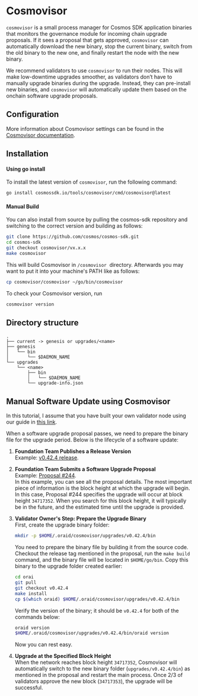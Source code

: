 # Cosmovisor

`cosmovisor` is a small process manager for Cosmos SDK application binaries that monitors the governance module for incoming chain upgrade proposals. If it sees a proposal that gets approved, `cosmovisor` can automatically download the new binary, stop the current binary, switch from the old binary to the new one, and finally restart the node with the new binary.

We recommend validators to use `cosmovisor` to run their nodes. This will make low-downtime upgrades smoother, as validators don’t have to manually upgrade binaries during the upgrade. Instead, they can pre-install new binaries, and `cosmovisor` will automatically update them based on the onchain software upgrade proposals.

## Configuration

More information about Cosmovisor settings can be found in the [Cosmovisor documentation](https://docs.cosmos.network/main/build/tooling/cosmovisor).

## Installation

#### Using go install

To install the latest version of `cosmovisor`, run the following command:

```bash
go install cosmossdk.io/tools/cosmovisor/cmd/cosmovisor@latest
```

#### Manual Build

You can also install from source by pulling the cosmos-sdk repository and switching to the correct version and building as follows:

```bash
git clone https://github.com/cosmos/cosmos-sdk.git
cd cosmos-sdk
git checkout cosmovisor/vx.x.x
make cosmovisor
```

This will build Cosmovisor in `/cosmovisor`
 directory. Afterwards you may want to put it into your machine's PATH like as follows:

```bash
cp cosmovisor/cosmovisor ~/go/bin/cosmovisor
```

To check your Cosmovisor version, run

```bash
cosmovisor version
```

## Directory structure

```
.
├── current -> genesis or upgrades/<name>
├── genesis
│   └── bin
│       └── $DAEMON_NAME
└── upgrades
    └── <name>
        ├── bin
        │   └── $DAEMON_NAME
        └── upgrade-info.json
```

## Manual Software Update using Cosmovisor

In this tutorial, I assume that you have built your own validator node using our guide in [this link](https://docs.orai.io/nodes-and-validators/networks/mainnet/become-a-full-node-operator-from-source).

When a software upgrade proposal passes, we need to prepare the binary file for the upgrade period. Below is the lifecycle of a software update:

1. **Foundation Team Publishes a Release Version**  
   Example: [v0.42.4 release](https://github.com/oraichain/orai/releases/tag/v0.42.4).

2. **Foundation Team Submits a Software Upgrade Proposal**  
   Example: [Proposal #244](https://scan.orai.io/proposals/244).  
   In this example, you can see all the proposal details. The most important piece of information is the block height at which the upgrade will begin. In this case, Proposal #244 specifies the upgrade will occur at block height `34717352`. When you search for this block height, it will typically be in the future, and the estimated time until the upgrade is provided.

3. **Validator Owner's Step: Prepare the Upgrade Binary**  
   First, create the upgrade binary folder:

   ```bash
   mkdir -p $HOME/.oraid/cosmovisor/upgrades/v0.42.4/bin
   ```

   You need to prepare the binary file by building it from the source code. Checkout the release tag mentioned in the proposal, run the `make build` command, and the binary file will be located in `$HOME/go/bin`. Copy this binary to the upgrade folder created earlier:

   ```bash
   cd orai
   git pull
   git checkout v0.42.4
   make install
   cp $(which oraid) $HOME/.oraid/cosmovisor/upgrades/v0.42.4/bin
   ```

   Verify the version of the binary; it should be `v0.42.4` for both of the commands below:

   ```bash
   oraid version
   $HOME/.oraid/cosmovisor/upgrades/v0.42.4/bin/oraid version
   ```

   Now you can rest easy.

4. **Upgrade at the Specified Block Height**  
   When the network reaches block height `34717352`, Cosmovisor will automatically switch to the new binary folder (`upgrades/v0.42.4/bin`) as mentioned in the proposal and restart the main process. Once 2/3 of validators approve the new block (`34717353`), the upgrade will be successful.
